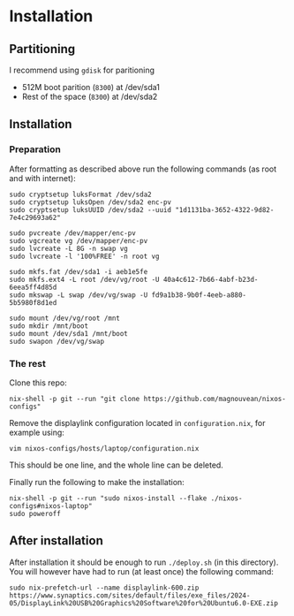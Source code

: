 # Installation

## Partitioning

I recommend using `gdisk` for paritioning

- 512M boot parition (`8300`) at /dev/sda1
- Rest of the space (`8300`) at /dev/sda2

## Installation

### Preparation

After formatting as described above run the following commands (as root and with internet):
```{bash}
sudo cryptsetup luksFormat /dev/sda2
sudo cryptsetup luksOpen /dev/sda2 enc-pv
sudo cryptsetup luksUUID /dev/sda2 --uuid "1d1131ba-3652-4322-9d82-7e4c29693a62"
```

```{bash}
sudo pvcreate /dev/mapper/enc-pv
sudo vgcreate vg /dev/mapper/enc-pv
sudo lvcreate -L 8G -n swap vg
sudo lvcreate -l '100%FREE' -n root vg
```

```{bash}
sudo mkfs.fat /dev/sda1 -i aeb1e5fe
sudo mkfs.ext4 -L root /dev/vg/root -U 40a4c612-7b66-4abf-b23d-6eea5ff4d85d
sudo mkswap -L swap /dev/vg/swap -U fd9a1b38-9b0f-4eeb-a880-5b5980f8d1ed
```

```{bash}
sudo mount /dev/vg/root /mnt
sudo mkdir /mnt/boot
sudo mount /dev/sda1 /mnt/boot
sudo swapon /dev/vg/swap
```

### The rest

Clone this repo:
```{bash}
nix-shell -p git --run "git clone https://github.com/magnouvean/nixos-configs"
```

Remove the displaylink configuration located in `configuration.nix`, for
example using:
```{bash}
vim nixos-configs/hosts/laptop/configuration.nix
```
This should be one line, and the whole line can be deleted.

Finally run the following to make the installation:
```{bash}
nix-shell -p git --run "sudo nixos-install --flake ./nixos-configs#nixos-laptop"
sudo poweroff
```

## After installation
After installation it should be enough to run `./deploy.sh` (in this
directory). You will however have had to run (at least once) the following
command:
```{bash}
sudo nix-prefetch-url --name displaylink-600.zip https://www.synaptics.com/sites/default/files/exe_files/2024-05/DisplayLink%20USB%20Graphics%20Software%20for%20Ubuntu6.0-EXE.zip
```

